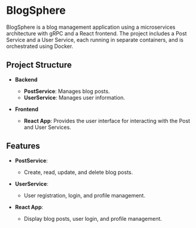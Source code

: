 # BlogSphere

BlogSphere is a blog management application using a microservices architecture with gRPC and a React frontend. The project includes a Post Service and a User Service, each running in separate containers, and is orchestrated using Docker.

## Project Structure

- **Backend**
  - **PostService**: Manages blog posts.
  - **UserService**: Manages user information.

- **Frontend**
  - **React App**: Provides the user interface for interacting with the Post and User Services.


## Features

- **PostService**:
  - Create, read, update, and delete blog posts.

- **UserService**:
  - User registration, login, and profile management.

- **React App**:
  - Display blog posts, user login, and profile management.



